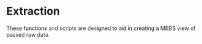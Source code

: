 # Extraction

These functions and scripts are designed to aid in creating a MEDS view of passed raw data.
